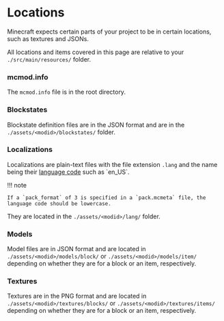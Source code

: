 Locations
=========

Minecraft expects certain parts of your project to be in certain locations, such as textures and JSONs.

All locations and items covered in this page are relative to your `./src/main/resources/` folder.

### mcmod.info

The `mcmod.info` file is in the root directory.

### Blockstates

Blockstate definition files are in the JSON format and are in the `./assets/<modid>/blockstates/` folder.

### Localizations

Localizations are plain-text files with the file extension `.lang` and the name being their [language code](https://msdn.microsoft.com/en-us/library/ee825488(v=cs.20).aspx) such as `en_US`.

!!! note

    If a `pack_format` of 3 is specified in a `pack.mcmeta` file, the language code should be lowercase.

They are located in the `./assets/<modid>/lang/` folder.

### Models

Model files are in JSON format and are located in `./assets/<modid>/models/block/` or `./assets/<modid>/models/item/` depending on whether they are for a block or an item, respectively.

### Textures

Textures are in the PNG format and are located in `./assets/<modid>/textures/blocks/` or `./assets/<modid>/textures/items/` depending on whether they are for a block or an item, respectively.
